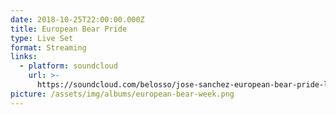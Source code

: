 ```yaml
---
date: 2018-10-25T22:00:00.000Z
title: European Bear Pride
type: Live Set
format: Streaming
links:
  - platform: soundcloud
    url: >-
      https://soundcloud.com/belosso/jose-sanchez-european-bear-pride-live-set-2017
picture: /assets/img/albums/european-bear-week.png
---
```


